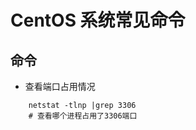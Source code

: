 # CentOS 系统常见命令

## 命令

- 查看端口占用情况
  
```shell
    netstat -tlnp |grep 3306
    # 查看哪个进程占用了3306端口
```
